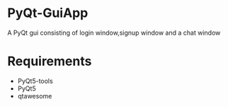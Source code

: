 # PyQt-GuiApp

A PyQt gui consisting of login window,signup window and a chat window 

# Requirements

* PyQt5-tools
* PyQt5
* qtawesome